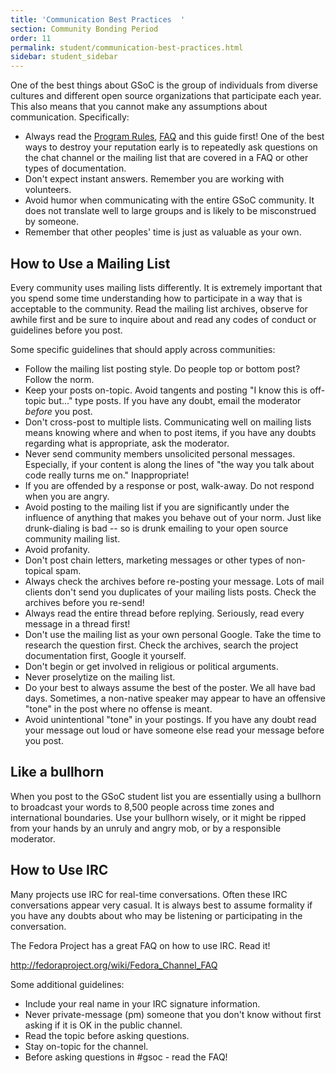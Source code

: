```yaml
---
title: 'Communication Best Practices  '
section: Community Bonding Period
order: 11
permalink: student/communication-best-practices.html
sidebar: student_sidebar
---
```


One of the best things about GSoC is the group of individuals from diverse cultures and different open source organizations that participate each year. This also means that you cannot make any assumptions about communication. Specifically:

* Always read the [Program Rules](https://developers.google.com/open-source/gsoc/rules), [FAQ](https://developers.google.com/open-source/gsoc/faq) and this guide first! One of the best ways to destroy your reputation early is to repeatedly ask questions on the chat channel or the mailing list that are covered in a FAQ or other types of documentation.
* Don't expect instant answers. Remember you are working with volunteers.
* Avoid humor when communicating with the entire GSoC community. It does not translate well to large groups and is likely to be misconstrued by someone.
* Remember that other peoples' time is just as valuable as your own.

## How to Use a Mailing List

Every community uses mailing lists differently. It is extremely important that you spend some time understanding how to participate in a way that is acceptable to the community. Read the mailing list archives, observe for awhile first and be sure to inquire about and read any codes of conduct or guidelines before you post.

Some specific guidelines that should apply across communities:

* Follow the mailing list posting style. Do people top or bottom post? Follow the norm.
* Keep your posts on-topic. Avoid tangents and posting "I know this is off-topic but..." type posts. If you have any doubt, email the moderator *before* you post.
* Don't cross-post to multiple lists. Communicating well on mailing lists means knowing where and when to post items, if you have any doubts regarding what is appropriate, ask the moderator.
* Never send community members unsolicited personal messages. Especially, if your content is along the lines of "the way you talk about code really turns me on." Inappropriate!
* If you are offended by a response or post, walk-away. Do not respond when you are angry.
* Avoid posting to the mailing list if you are significantly under the influence of anything that makes you behave out of your norm. Just like drunk-dialing is bad -- so is drunk emailing to your open source community mailing list.
* Avoid profanity.
* Don't post chain letters, marketing messages or other types of non-topical spam.
* Always check the archives before re-posting your message. Lots of mail clients don't send you duplicates of your mailing lists posts. Check the archives before you re-send!
* Always read the entire thread before replying. Seriously, read every message in a thread first!
* Don't use the mailing list as your own personal Google. Take the time to research the question first. Check the archives, search the project documentation first, Google it yourself.
* Don't begin or get involved in religious or political arguments.
* Never proselytize on the mailing list.
* Do your best to always assume the best of the poster. We all have bad days. Sometimes, a non-native speaker may appear to have an offensive "tone" in the post where no offense is meant.
* Avoid unintentional "tone" in your postings. If you have any doubt read your message out loud or have someone else read your message before you post.

## Like a bullhorn

When you post to the GSoC student list you are essentially using a bullhorn to broadcast your words to 8,500 people across time zones and international boundaries. Use your bullhorn wisely, or it might be ripped from your hands by an unruly and angry mob, or by a responsible moderator.

## How to Use IRC

Many projects use IRC for real-time conversations. Often these IRC conversations appear very casual. It is always best to assume formality if you have any doubts about who may be listening or participating in the conversation.

The Fedora Project has a great FAQ on how to use IRC. Read it!

<http://fedoraproject.org/wiki/Fedora_Channel_FAQ>

Some additional guidelines:

* Include your real name in your IRC signature information.
* Never private-message (pm) someone that you don't know without first asking if it is OK in the public channel.
* Read the topic before asking questions.
* Stay on-topic for the channel.
* Before asking questions in #gsoc - read the FAQ!
